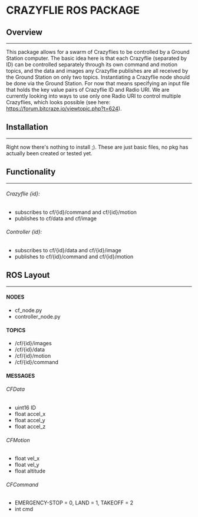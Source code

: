 # CRAZYFLIE ROS PACKAGE

## Overview
--------------
This package allows for a swarm of Crazyflies to be controlled by a Ground Station computer. The basic idea here is that each Crazyflie (separated by ID) can be controlled separately through its own command and motion topics, and the data and images any Crazyflie publishes are all received by the Ground Station on only two topics. Instantiating a Crazyflie node should be done via the Ground Station. For now that means specifying an input file that holds the key value pairs of Crazyflie ID and Radio URI. We are currently looking into ways to use only one Radio URI to control multiple Crazyflies, which looks possible (see here: https://forum.bitcraze.io/viewtopic.php?t=624).

## Installation
--------------
Right now there's nothing to install ;). These are just basic files, no pkg has actually been created or tested yet.


## Functionality
--------------
###### Crazyflie {id}:
* subscribes to cf/{id}/command and cf/{id}/motion
* publishes to cf/data and cf/image


###### Controller {id}:
* subscribes to cf/{id}/data and cf/{id}/image
* publishes to cf/{id}/command and cf/{id}/motion


## ROS Layout
--------------
#### NODES
* cf_node.py
* controller_node.py


#### TOPICS
* /cf/{id}/images
* /cf/{id}/data
* /cf/{id}/motion
* /cf/{id}/command
  

#### MESSAGES

<!-- ###### CFImage
* uint16 ID
* sensor_msgs/Image fpv_image
 -->
###### CFData
* uint16 ID
* float accel_x
* float accel_y
* float accel_z

###### CFMotion
* float vel_x
* float vel_y
* float altitude

###### CFCommand
* EMERGENCY-STOP = 0, LAND = 1, TAKEOFF = 2
* int cmd


